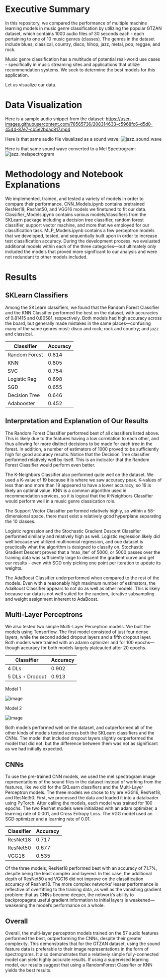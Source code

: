 # Executive Summary
In this repository, we compared the performance of multiple machine learning models in music genre classification by utilizing the popular GTZAN dataset, which contains 1000 audio files of 30 seconds each - each pertaining to one of 10 music genres (classes). The genres in the dataset include blues, classical, country, disco, hihop, jazz, metal, pop, reggae, and rock.

Music genre classification has a multitude of potential real-world use cases - specifically in music streaming sites and applications that utilize recommendation systems. We seek to determine the best models for this application. 

Let us visualize our data.

# Data Visualization
Here is a sample audio snippet from the dataset:
https://user-images.githubusercontent.com/78565736/208314633-c5968fc6-d5d0-4544-87e7-cb5e2bdac817.mp4

Here is that same audio file visualized as a sound wave:
![jazz_sound_wave](https://user-images.githubusercontent.com/78565736/208314679-496fe05a-49e1-462e-934a-f09604497b8d.png)

Here is that same sound wave converted to a Mel Spectrogram:
![jazz_melspectrogram](https://user-images.githubusercontent.com/78565736/208314770-b0526f7c-c769-42c9-b30a-57ce2307a2ab.png)

# Methodology and Notebook Explanations
We implemented, trained, and tested a variety of models in order to compare their performance. CNN_Models.ipynb contains pretrained ResNet18, ResNet50, and VGG16 models we finetuned to fit our data. Classifier_Models.ipynb contains various models/classifiers from the SKLearn package including a decision tree classifier, random forest classifier, support vector machine, and more that we employed for our classification task. MLP_Models.ipynb contains a few perceptron models that we developed, tested, and sequentially built upon in order to increase test classification accuracy. During the development process, we evaluated additional models within each of the three categories—but ultimately only included the models that proved more significant to our analysis and were not redundant to other models included.

# Results
## SKLearn Classifiers
Among the SKLearn classifiers, we found that the Random Forest Classifier and the KNN Classifier performed the best on the dataset, with accuracies of 0.81415 and 0.80581, respectively. Both models had high accuracy across the board, but generally made mistakes in the same places—confusing many of the same genres most: disco and rock; rock and country; and jazz and classical.

| Classifier    | Accuracy      |
| ------------- | ------------- |
| Random Forest | 0.814         |
| KNN           | 0.805         |
| SVC           | 0.754         |
| Logistic Reg  | 0.698         |
| SGD           | 0.655         |
| Decision Tree | 0.646         |
| Adabooster    | 0.452         |

## Interpretation and Explanation of Our Results
The Random Forest Classifier performed best of all classifiers listed above. This is likely due to the features having a low correlation to each other, and thus allowing for more distinct decisions to be made for each tree in the forest. In addition, a number of estimators of 1000 proved to be sufficiently high for good accuracy results. Notice that the Decision Tree classifier performed relatively well by itself. This is an indicator that the Random Forest Classifier would perform even better.

The K-Neighbors Classifier also performed quite well on the dataset. We used a K-value of 19 because it is where we saw accuracy peak. K-values of less than and more than 19 appeared to have a lower accuracy, so 19 is likely an optimal value. KNN is a common algorithm used in recommendation services, so it is logical that the K-Neighbors Classifier would perform well in a music genre classication role.

The Support Vector Classifier performed relatively highly, so within a 58-dimensional space, there must exist a relatively good hyperplane separating the 10 classes.

Logistic regression and the Stochastic Gradient Descent Classifier performed similarly and relatively high as well. Logistic regression likely did well because we utilized multinomial regression, and oue dataset is practically what the algorithm is designed to classify on. Stochastic Gradient Descent proved that a ‘max_iter’ of 5000, or 5000 passes over the training data was sufficiently large to descent the gradient curve and get our results - even with SGD only picking one point per iteration to update its weights.

The AdaBoost Classifier underperformed when compared to the rest of the models. Even with a reasonably high maximum number of estimators, the AdaBoost Classifier appears to not do as well as other models. This is likely because our data is not well suited for the random, iterative subsampling and weight assignment inherent to AdaBoost.


## Multi-Layer Perceptrons
We also tested two simple Multi-Layer Perceptron models. We built the models using Tensorflow. The first model consisted of just four dense layers, while the second added dropout layers and a fifth dropout layer. Both models were trained with an adamn optimizer and for 100 epochs—though accuracy for both models largely plateauted after 20 epochs. 

| Classifier      | Accuracy      |
| --------------- | ------------- |
| 4 DLs           | 0.902         |
| 5 DLs + Dropout | 0.913         |

Model 1

![image](https://user-images.githubusercontent.com/98373786/208317549-06da95d5-ebb2-4a60-9009-c851a7991cb1.png)

Model 2

![image](https://user-images.githubusercontent.com/98373786/208317585-ab0c1df1-1575-47e3-9a69-038ef55cfbbc.png)

Both models performed well on the dataset, and outperformed all of the other kinds of models tested across both the SKLearn classifiers and the CNNs. The model that included dropout layers slightly outperformed the model that did not, but the difference between them was not as significant as we had initially expected.

## CNNs
To use the pre-trained CNN models, we used the mel spectrogram image representations of the sound files in the dataset instead of working from the features, like we did for the SKLearn classifiers and the Multi-Layer Perceptron models. The three models we chose to try are VGG16, ResNet18, and ResNet50. First, we processed the data and loaded it into a dataloader using PyTorch. After calling the models, each model was trained for 100 epochs. The two ResNet models were initialized with an adam optimizer, a learning rate of 0.001, and Cross Entropy Loss. The VGG model used an SGD optimizer and a learning rate of 0.01.

| Classifier    | Accuracy      |
| ------------- | ------------- |
| ResNet18      | 0.717         |
| ResNet50      | 0.677         |
| VGG16         | 0.535         |

Of the three models, ResNet18 performed best with an accuracy of 71.7%, despite being the least complex and layered. In this case, the additional depth of ResNet50 and VGG16 did not improve on the classification accuracy of ResNet18. The more complex networks’ lesser performance is reflective of overfitting to the training data, as well as the vanishing gradient problem: that as CNNs become deeper, the network’s ability to backpropagate useful gradient information to initial layers is weakened—weakening the model’s performance on a whole.

## Overall
Overall, the multi-layer perceptron models trained on the 57 audio features performed the best, outperforming the CNNs, despite their greater complexity. This demonstrates that for the GTZAN dataset, using the sound feature data is preferable to their image representations in the form of spectrograms. It also demonstrates that a relatively simple fully-connected model can yield highly accurate results. If using a supervised learning model, our results suggest that using a RandomForest Classifier or KNN yields the best results.



